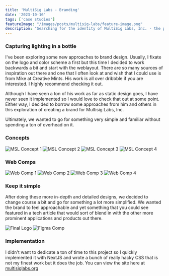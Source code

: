 ```yaml
---
title: 'MultiSig Labs - Branding'
date: '2023-10-16'
tags: ['case studies']
featureImage: "/images/posts/multisig-labs/feature-image.png"
description: "Searching for the identity of MultiSig Labs, Inc. - the parent company of GoGoPool."
---
```


### Capturing lighting in a bottle

I've been exploring some new approaches to brand design. Usually, I fixate on the logo and color scheme a first but this time I decided to work backwards a bit and start with the weblayout. There are so many sources of inspiration out there and one that I often look at and wish that I could use is from Mike at Creative Mints. His work is all over dribbble if you are interested. I highly recommend checking it out.

Although I have seen a ton of his work as far as static design goes, I have never seen it implemented so I would love to check that out at some point. Either way, I decided to borrow some approaches from him and others in this exploration of creating a brand for Multisig Labs, Inc.

Ultimately, we wanted to go for something very simple and familiar without spending a ton of overhead on it.

### Concepts
![MSL Concept 1](/images/posts/multisig-labs/msl-con-1.png)
![MSL Concept 2](/images/posts/multisig-labs/msl-con-2.png)
![MSL Concept 3](/images/posts/multisig-labs/msl-con-3.png)
![MSL Concept 4](/images/posts/multisig-labs/msl-con-4.png)

### Web Comps
![Web Comp 1](/images/posts/multisig-labs/web-comp-1.png)
![Web Comp 2](/images/posts/multisig-labs/web-comp-2.png)
![Web Comp 3](/images/posts/multisig-labs/web-comp-3.png)
![Web Comp 4](/images/posts/multisig-labs/web-comp-4.png)

### Keep it simple

After doing these more in-depth and detailed designs, we decided to change course a bit and go for something a lot more simplified. We wanted the brand to feel approachable and yet something that you could see featured in a tech article that would sort of blend in with the other more prominent applications and products out there.

![Final Logo](/images/posts/multisig-labs/final-logo.png)
![Figma Comp](/images/posts/multisig-labs/figma-comp-1.png)

### Implementation
I didn't want to dedicate a ton of time to this project so I quickly implemented it with NextJS and wrote a bunch of really hacky CSS that is not my finest work but it does the job. You can view the site here at [multisiglabs.org](https://multisiglabs.org)